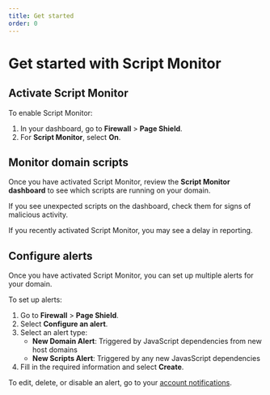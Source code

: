 ```yaml
---
title: Get started
order: 0
---
```


# Get started with Script Monitor

## Activate Script Monitor

To enable Script Monitor:
1. In your dashboard, go to **Firewall** > **Page Shield**.
1. For **Script Monitor**, select **On**.

## Monitor domain scripts

Once you have activated Script Monitor, review the **Script Monitor dashboard** to see which scripts are running on your domain.

If you see unexpected scripts on the dashboard, check them for signs of malicious activity.

<Aside type="note" header="Note:">
If you recently activated Script Monitor, you may see a delay in reporting.
</Aside>

## Configure alerts

Once you have activated Script Monitor, you can set up multiple alerts for your domain.

To set up alerts:
1. Go to **Firewall** > **Page Shield**.
1. Select **Configure an alert**.
1. Select an alert type:
    - **New Domain Alert**: Triggered by JavaScript dependencies from new host domains
    - **New Scripts Alert**: Triggered by any new JavasScript dependencies
1. Fill in the required information and select **Create**.

To edit, delete, or disable an alert, go to your [account notifications](https://dash.cloudflare.com/?to=/:account/notifications).